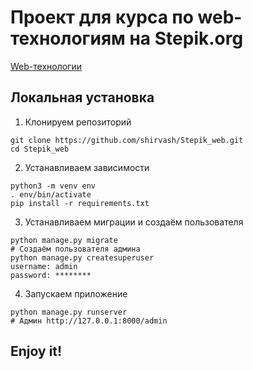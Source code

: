 # Проект для курса по web-технологиям на Stepik.org
<a href="https://stepik.org/course/154/info">Web-технологии</a>


## Локальная установка 
1. Клонируем репозиторий
```
git clone https://github.com/shirvash/Stepik_web.git
cd Stepik_web
```
2. Устанавливаем зависимости
```
python3 -m venv env
. env/bin/activate
pip install -r requirements.txt
```
3. Устанавливаем миграции и создаём пользователя 
```
python manage.py migrate
# Создаём пользователя админа
python manage.py createsuperuser
username: admin
password: ********
```

4. Запускаем приложение
```
python manage.py runserver
# Админ http://127.0.0.1:8000/admin
```

## Enjoy it!
